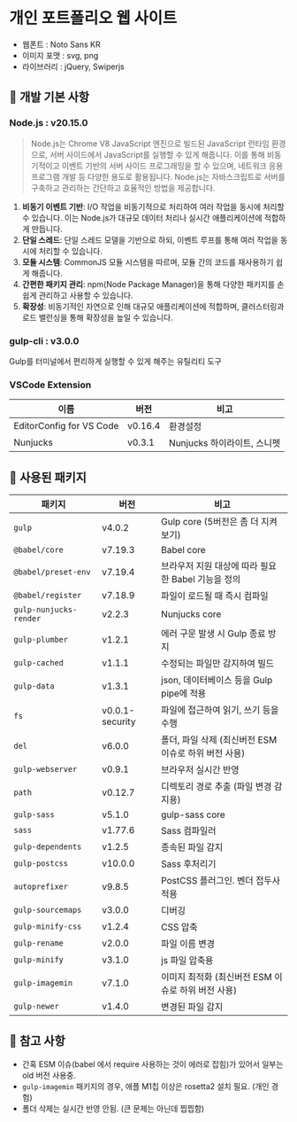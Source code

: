 # 개인 포트폴리오 웹 사이트

- 웹폰트 : Noto Sans KR
- 이미지 포맷 : svg, png
- 라이브러리 : jQuery, Swiperjs

## 🤔 개발 기본 사항

### Node.js : v20.15.0

> Node.js는 Chrome V8 JavaScript 엔진으로 빌드된 JavaScript 런타임 환경으로, 서버 사이드에서 JavaScript를 실행할 수 있게 해줍니다. 이를 통해 비동기적이고 이벤트 기반의 서버 사이드 프로그래밍을 할 수 있으며, 네트워크 응용 프로그램 개발 등 다양한 용도로 활용됩니다. Node.js는 자바스크립트로 서버를 구축하고 관리하는 간단하고 효율적인 방법을 제공합니다.

1. **비동기 이벤트 기반**: I/O 작업을 비동기적으로 처리하여 여러 작업을 동시에 처리할 수 있습니다. 이는 Node.js가 대규모 데이터 처리나 실시간 애플리케이션에 적합하게 만듭니다.
1. **단일 스레드**: 단일 스레드 모델을 기반으로 하되, 이벤트 루프를 통해 여러 작업을 동시에 처리할 수 있습니다.
1. **모듈 시스템**: CommonJS 모듈 시스템을 따르며, 모듈 간의 코드를 재사용하기 쉽게 해줍니다.
1. **간편한 패키지 관리**: npm(Node Package Manager)을 통해 다양한 패키지를 손쉽게 관리하고 사용할 수 있습니다.
1. **확장성**: 비동기적인 자연으로 인해 대규모 애플리케이션에 적합하며, 클러스터링과 로드 밸런싱을 통해 확장성을 높일 수 있습니다.

### gulp-cli : v3.0.0

Gulp를 터미널에서 편리하게 실행할 수 있게 해주는 유틸리티 도구

### VSCode Extension

| 이름 | 버전 | 비고 |
|---|---|---|
| EditorConfig for VS Code | v0.16.4 | 환경설정 |
| Nunjucks | v0.3.1 | Nunjucks 하이라이트, 스니펫 |

## 🤔 사용된 패키지

| 패키지 | 버전 | 비고 |
|---|---|---|
| `gulp` | v4.0.2 | Gulp core (5버전은 좀 더 지켜보기) |
| `@babel/core` | v7.19.3 | Babel core |
| `@babel/preset-env` | v7.19.4 | 브라우저 지원 대상에 따라 필요한 Babel 기능을 정의 |
| `@babel/register` | v7.18.9 | 파일이 로드될 때 즉시 컴파일 |
| `gulp-nunjucks-render` | v2.2.3 | Nunjucks core |
| `gulp-plumber` | v1.2.1 | 에러 구문 발생 시 Gulp 종료 방지 |
| `gulp-cached` | v1.1.1 | 수정되는 파일만 감지하여 빌드 |
| `gulp-data` | v1.3.1 | json, 데이터베이스 등을 Gulp pipe에 적용 |
| `fs` | v0.0.1-security | 파일에 접근하여 읽기, 쓰기 등을 수행 |
| `del` | v6.0.0 | 폴더, 파일 삭제 (최신버전 ESM 이슈로 하위 버전 사용) |
| `gulp-webserver` | v0.9.1 | 브라우저 실시간 반영 |
| `path` | v0.12.7 | 디렉토리 경로 추출 (파일 변경 감지용) |
| `gulp-sass` | v5.1.0 | gulp-sass core |
| `sass` | v1.77.6 | Sass 컴파일러 |
| `gulp-dependents` | v1.2.5| 종속된 파일 감지 |
| `gulp-postcss` | v10.0.0 | Sass 후처리기 |
| `autoprefixer` | v9.8.5 | PostCSS 플러그인. 벤더 접두사 적용 |
| `gulp-sourcemaps` | v3.0.0 | 디버깅 |
| `gulp-minify-css` | v1.2.4 | CSS 압축 |
| `gulp-rename` | v2.0.0 | 파일 이름 변경 |
| `gulp-minify` | v3.1.0 | js 파일 압축용 |
| `gulp-imagemin` | v7.1.0 | 이미지 최적화 (최신버전 ESM 이슈로 하위 버전 사용) |
| `gulp-newer` | v1.4.0 | 변경된 파일 감지 |

## 🤔 참고 사항

- 간혹 ESM 이슈(babel 에서 require 사용하는 것이 에러로 잡힘)가 있어서 일부는 old 버전 사용중.
- `gulp-imagemin` 패키지의 경우, 애플 M1칩 이상은 rosetta2 설치 필요. (개인 경험)
- 폴더 삭제는 실시간 반영 안됨. (큰 문제는 아닌데 찝찝함)
